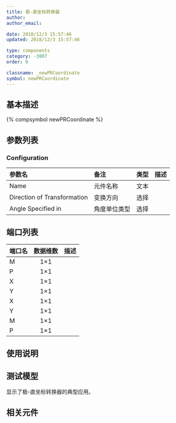 ```yaml
---
title: 极-直坐标转换器
author: 
author_email:

date: 2018/12/3 15:57:46
updated: 2018/12/3 15:57:46

type: components
category: -3007
order: 0

classname: _newPRCoordinate
symbol: newPRCoordinate
---
```

## 基本描述
{% compsymbol newPRCoordinate %}

## 参数列表
### Configuration
| 参数名 | 备注 | 类型 | 描述 |
| :--- | :--- | :--: | :--- |
| Name | 元件名称 | 文本 |  |
| Direction of Transformation | 变换方向 | 选择 |  |
| Angle Specified in | 角度单位类型 | 选择 |  |


## 端口列表

| 端口名 | 数据维数 | 描述 |
| :--- | :--:  | :--- |
| M | 1×1 | |                   
| P | 1×1 | |                   
| X | 1×1 | |                   
| Y | 1×1 | |                   
| X | 1×1 | |                   
| Y | 1×1 | |                   
| M | 1×1 | |                   
| P | 1×1 | |                   

## 使用说明


## 测试模型
[<test name>](<test link>)显示了极-直坐标转换器的典型应用。

## 相关元件


